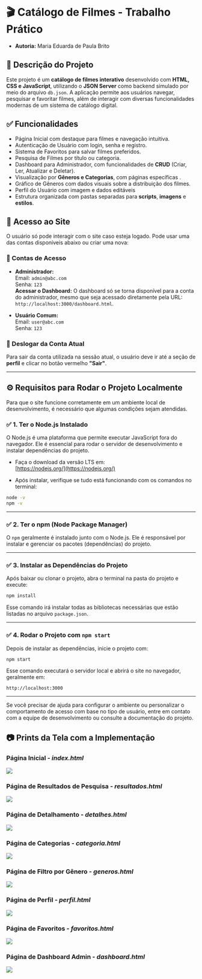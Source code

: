 # 🎬 Catálogo de Filmes - Trabalho Prático

- **Autoria:** Maria Eduarda de Paula Brito  

## 📄 Descrição do Projeto

Este projeto é um **catálogo de filmes interativo** desenvolvido com **HTML, CSS e JavaScript**, utilizando o **JSON Server** como backend simulado por meio do arquivo `db.json`. A aplicação permite aos usuários navegar, pesquisar e favoritar filmes, além de interagir com diversas funcionalidades modernas de um sistema de catálogo digital.

## ✅ Funcionalidades

- Página Inicial com destaque para filmes e navegação intuitiva. 
- Autenticação de Usuário com login, senha e registro.
- Sistema de Favoritos para salvar filmes preferidos. 
- Pesquisa de Filmes por título ou categoria.
- Dashboard para Administrador, com funcionalidades de **CRUD** (Criar, Ler, Atualizar e Deletar).
- Visualização por **Gêneros e Categorias**, com páginas específicas  .
- Gráfico de Gêneros com dados visuais sobre a distribuição dos filmes.
- Perfil do Usuário com imagem e dados editáveis  
- Estrutura organizada com pastas separadas para **scripts**, **imagens** e **estilos**.


## 🔑 Acesso ao Site

O usuário só pode interagir com o site caso esteja logado. Pode usar uma das contas disponíveis abaixo ou criar uma nova:

### 👤 Contas de Acesso

- **Administrador:**  
  Email: `admin@abc.com`  
  Senha: `123`  
  **Acessar o Dashboard:** O dashboard só se torna disponível para a conta do administrador, mesmo que seja acessado diretamente pela URL:  
  `http://localhost:3000/dashboard.html`.

- **Usuário Comum:**  
  Email: `user@abc.com`  
  Senha: `123`

### 🚪 Deslogar da Conta Atual

Para sair da conta utilizada na sessão atual, o usuário deve ir até a seção de **perfil** e clicar no botão vermelho **"Sair"**.

---

## ⚙️ Requisitos para Rodar o Projeto Localmente

Para que o site funcione corretamente em um ambiente local de desenvolvimento, é necessário que algumas condições sejam atendidas.

### ✅ 1. Ter o Node.js Instalado

O Node.js é uma plataforma que permite executar JavaScript fora do navegador. Ele é essencial para rodar o servidor de desenvolvimento e instalar dependências do projeto.

- Faça o download da versão LTS em:  
  [https://nodejs.org/](https://nodejs.org/)

- Após instalar, verifique se tudo está funcionando com os comandos no terminal:

```bash
node -v
npm -v
```

---

### ✅ 2. Ter o npm (Node Package Manager)

O `npm` geralmente é instalado junto com o Node.js. Ele é responsável por instalar e gerenciar os pacotes (dependências) do projeto.

---

### ✅ 3. Instalar as Dependências do Projeto

Após baixar ou clonar o projeto, abra o terminal na pasta do projeto e execute:

```bash
npm install
```

Esse comando irá instalar todas as bibliotecas necessárias que estão listadas no arquivo `package.json`.

---

### ✅ 4. Rodar o Projeto com `npm start`

Depois de instalar as dependências, inicie o projeto com:

```bash
npm start
```

Esse comando executará o servidor local e abrirá o site no navegador, geralmente em:

```
http://localhost:3000
```

---

Se você precisar de ajuda para configurar o ambiente ou personalizar o comportamento de acesso com base no tipo de usuário, entre em contato com a equipe de desenvolvimento ou consulte a documentação do projeto.

## 📷 Prints da Tela com a Implementação

### Página Inicial - *index.html*

<img src="public/assets/images/prints/inicial/entrada.png">

### Página de Resultados de Pesquisa - *resultados.html*

<img src="public/assets/images/prints/exemplo_pesquisa.png">

### Página de Detalhamento - *detalhes.html*

<img src="public/assets/images/prints/detalhes.png">

### Página de Categorias - *categoria.html*

<img src="public/assets/images/prints/categorias/populares.png">

### Página de Filtro por Gênero - *generos.html*

<img src="public/assets/images/prints/genero_pesquisa/depois.png">

### Página de Perfil - *perfil.html*

<img src="public/assets/images/prints/perfil.png">

### Página de Favoritos - *favoritos.html*

<img src="public/assets/images/prints/favoritos.png">

### Página de Dashboard Admin - *dashboard.html*

<img src="public/assets/images/prints/dashboard.png">

